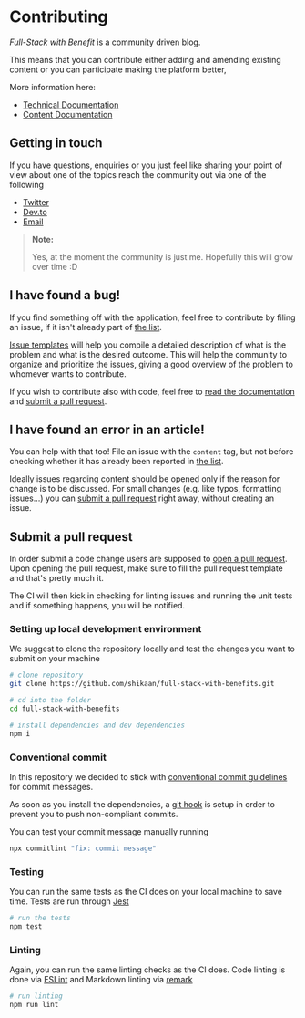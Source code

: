 Contributing
===

_Full-Stack with Benefit_ is a community driven blog. 

This means that you can contribute either adding and amending existing content or you can participate making the platform better,

More information here:

* [Technical Documentation](./TECH.md)
* [Content Documentation](./CONTENT.md)

## Getting in touch

If you have questions, enquiries or you just feel like sharing your point of view about one of the topics reach the community out via one of the following

* [Twitter](https://twitter.com/spagmanuel) 
* [Dev.to](https://dev.to/shikaan) 
* [Email](mailto:spagnolo.manu@gmail.com)

> **Note:**
>
> Yes, at the moment the community is just me. Hopefully this will grow over time :D

## I have found a bug!

If you find something off with the application, feel free to contribute by filing an issue, if it isn't already part of [the list](https://github.com/shikaan/full-stack-with-benefits/issues).

[Issue templates]() will help you compile a detailed description of what is the problem and what is the desired outcome. This will help the community to organize and prioritize the issues, giving a good overview of the problem to whomever wants to contribute.

If you wish to contribute also with code, feel free to [read the documentation]() and [submit a pull request]().

## I have found an error in an article!

You can help with that too! File an issue with the `content` tag, but not before checking whether it has already been reported in [the list](https://github.com/shikaan/full-stack-with-benefits/issues).

Ideally issues regarding content should be opened only if the reason for change is to be discussed. For small changes (e.g. like typos, formatting issues...) you can [submit a pull request]() right away, without creating an issue.

## Submit a pull request

In order submit a code change users are supposed to [open a pull request](https://github.com/shikaan/full-stack-with-benefits/pull/new/master). 
Upon opening the pull request, make sure to fill the pull request template and that's pretty much it. 

The CI will then kick in checking for linting issues and running the unit tests and if something happens, you will be notified.

### Setting up local development environment

We suggest to clone the repository locally and test the changes you want to submit on your machine

```bash
# clone repository
git clone https://github.com/shikaan/full-stack-with-benefits.git

# cd into the folder
cd full-stack-with-benefits

# install dependencies and dev dependencies
npm i
```

### Conventional commit

In this repository we decided to stick with [conventional commit guidelines]() for commit messages. 

As soon as you install the dependencies, a [git hook]() is setup in order to prevent you to push non-compliant commits.

You can test your commit message manually running

```bash
npx commitlint "fix: commit message"
```

### Testing

You can run the same tests as the CI does on your local machine to save time. Tests are run through [Jest]()

```bash
# run the tests
npm test
```

### Linting

Again, you can run the same linting checks as the CI does. Code linting is done via [ESLint]() and Markdown linting via [remark]()

```bash
# run linting
npm run lint
```